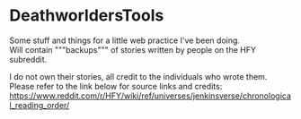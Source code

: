 # DeathworldersTools
 
Some stuff and things for a little web practice I've been doing.  
Will contain """backups""" of stories written by people on the HFY subreddit.  

I do not own their stories, all credit to the individuals who wrote them.
Please refer to the link below for source links and credits:  
https://www.reddit.com/r/HFY/wiki/ref/universes/jenkinsverse/chronological_reading_order/
